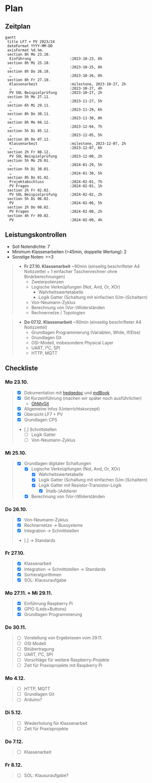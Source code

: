 # Plan

## Zeitplan

```mermaid
gantt
 title LF7 + PV 2023/24
 dateFormat YYYY-MM-DD
 axisFormat %d.%m.
 section 8h Mo 23.10.
  Einführung                  :2023-10-23, 8h
 section 8h Mi 25.10.
  …                           :2023-10-25, 8h
 section 8h Do 26.10.
  …                           :2023-10-26, 8h
 section 8h Fr 27.10.
  Klassenarbeit               :milestone, 2023-10-27, 2h
  …                           :2023-10-27, 4h
  PV SOL Beispielprüfung      :2023-10-27, 2h
 section 5h Mo 27.11.
  …                           :2023-11-27, 5h
 section 6h Mi 29.11.
  …                           :2023-11-29, 6h
 section 8h Do 30.11.
  …                           :2023-11-30, 8h
 section 8h Mo 04.12.
  …                           :2023-12-04, 7h
 section 5h Di 05.12.
  …                           :2023-12-05, 5h
 section 8h Do 07.12.
  Klassenarbeit               :milestone, 2023-12-07, 2h
  …                           :2023-12-07, 6h
 section 2h Fr 08.12.
  PV SOL Beispielprüfung      :2023-12-08, 2h
 section 5h Mo 29.01.
  …                           :2024-01-29, 5h
 section 5h Di 30.01.
  …                           :2024-01-30, 5h
 section 8h Do 01.02.
  Projektabschluss            :2024-02-01, 7h
  PV Fragen                   :2024-02-01, 1h
 section 2h Fr 02.02.
  PV SOL Beispielprüfung      :2024-02-02, 2h
 section 5h Di 06.02.
  PV                          :2024-02-06, 5h
 section 2h Do 08.02.
  PV Fragen                   :2024-02-08, 2h
 section 4h Fr 09.02.
  PV                          :2024-02-09, 4h
```

## Leistungskontrollen

* Soll Notendichte: 7 
* Minimum Klassenarbeiten (>45min, doppelte Wertung): 2
* Sonstige Noten: >=3

> * **Fr 27.10. Klassenarbeit** ~90min (einseitig beschrifteter A4 Notizzettel + 1 einfacher Taschenrechner ohne Binärberechnungen)
>   * Zweierpotenzen
>   * Logische Verknüpfungen (Not, And, Or, XOr)
>     * Wahrheitswertetabelle
>     * Logik Gatter (Schaltung mit einfachen (Um-)Schaltern)
>   * Von-Neumann-Zyklus
>   * Berechnung von (Vor-)Widerständen
>   * Rechnernetze / Topologien

> * **Do 07.12. Klassenarbeit** ~90min (einseitig beschrifteter A4 Notizzettel)
>   * Grundlagen Programmierung (Variablen, While, If/Else)
>   * Grundlagen Git
>   * OSI-Modell, insbesondere Physical Layer
>   * UART, I²C, SPI
>   * HTTP, MQTT

## Checkliste

### Mo 23.10.
> - [x] Dokumentation mit [hedgedoc](https://hedgedoc.c3d2.de/) und [mdBook](https://rust-lang.github.io/mdBook/)
> - [x] Git Kurzeinführung (machen wir später noch ausführlicher)
>   * [OhMyGit](https://ohmygit.org/)
> - [x] Allgemeine Infos (Unterrichtskonzept)
> - [x] Übersicht LF7 + PV
> - [x] Grundlagen CPS
> - [.] Schnittstellen
>   - [ ] Logik Gatter
>   - [ ] Von-Neumann-Zyklus

### Mi 25.10.
> - [x] Grundlagen digitaler Schaltungen
>   - [x] Logische Verknüpfungen (Not, And, Or, XOr)
>     - [x] Wahrheitswertetabelle
>     - [x] Logik Gatter (Schaltung mit einfachen (Um-)Schaltern)
>     - [x] Logik Gatter mit Resistor-Transistor-Logik
>       - [x] (Halb-)Addierer
>   - [x] Berechnung von (Vor-)Widerständen

### Do 26.10.
> - [x] Von-Neumann-Zyklus
> - [x] Rechnernetze -> Bussysteme
> - [x] Integration -> Schnittstellen
> -   [.] -> Standards

### Fr 27.10.
> - [x] Klassenarbeit
> - [x] Integration -> Schnittstellen -> Standards
> - [x] Sortieralgorithmen
> - [x] SOL: Klausuraufgabe

### Mo 27.11. + Mi 29.11.
> - [x] Einführung Raspberry Pi
> - [x] GPIO (Leds+Buttons)
> - [x] Grundlagen Programmierung

### Do 30.11.
> - [ ] Vorstellung von Ergebnissen vom 29.11.
> - [ ] OSI Modell
> - [ ] Bitübertragung
> - [ ] UART, I²C, SPI
> - [ ] Vorschläge für weitere Raspberry-Projekte
> - [ ] Zeit für Praxisprojekte mit Raspberry Pi

### Mo 4.12.
> - [ ] HTTP, MQTT
> - [ ] Grundlagen Git
> - [ ] Arduino?
### Di 5.12.
> - [ ] Wiederholung für Klassenarbeit
> - [ ] Zeit für Praxisprojekte
### Do 7.12.
> - [ ] Klassenarbeit
### Fr 8.12.
> - [ ] SOL: Klausuraufgabe? 

